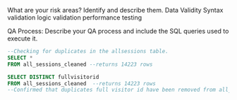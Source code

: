 What are your risk areas? Identify and describe them.
Data Validity
Syntax validation
logic validation
performance testing


QA Process:
Describe your QA process and include the SQL queries used to execute it.
```SQL
--Checking for duplicates in the allsessions table.
SELECT *
FROM all_sessions_cleaned --returns 14223 rows

SELECT DISTINCT fullvisitorid
FROM all_sessions_cleaned  --returns 14223 rows
--Confirmed that duplicates full visitor id have been removed from all_sessions table

